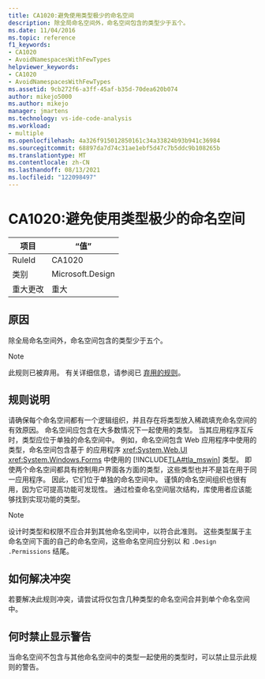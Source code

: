 ```yaml
---
title: CA1020:避免使用类型极少的命名空间
description: 除全局命名空间外，命名空间包含的类型少于五个。
ms.date: 11/04/2016
ms.topic: reference
f1_keywords:
- CA1020
- AvoidNamespacesWithFewTypes
helpviewer_keywords:
- CA1020
- AvoidNamespacesWithFewTypes
ms.assetid: 9cb272f6-a3ff-45af-b35d-70dea620b074
author: mikejo5000
ms.author: mikejo
manager: jmartens
ms.technology: vs-ide-code-analysis
ms.workload:
- multiple
ms.openlocfilehash: 4a326f915012850161c34a33824b93b941c36984
ms.sourcegitcommit: 68897da7d74c31ae1ebf5d47c7b5ddc9b108265b
ms.translationtype: MT
ms.contentlocale: zh-CN
ms.lasthandoff: 08/13/2021
ms.locfileid: "122098497"
---
```

# <a name="ca1020-avoid-namespaces-with-few-types"></a>CA1020:避免使用类型极少的命名空间

|项目|“值”|
|-|-|
|RuleId|CA1020|
|类别|Microsoft.Design|
|重大更改|重大|

## <a name="cause"></a>原因

除全局命名空间外，命名空间包含的类型少于五个。

> [!NOTE]
> 此规则已被弃用。 有关详细信息，请参阅已 [弃用的规则](fxcop-unported-deprecated-rules.md)。

## <a name="rule-description"></a>规则说明

请确保每个命名空间都有一个逻辑组织，并且存在将类型放入稀疏填充命名空间的有效原因。 命名空间应包含在大多数情况下一起使用的类型。 当其应用程序互斥时，类型应位于单独的命名空间中。 例如，命名空间包含 Web 应用程序中使用的类型，命名空间包含基于 的应用程序 <xref:System.Web.UI> <xref:System.Windows.Forms> 中使用的 [!INCLUDE[TLA#tla_mswin](../code-quality/includes/tlasharptla_mswin_md.md)] 类型。 即使两个命名空间都具有控制用户界面各方面的类型，这些类型也并不是旨在用于同一应用程序。 因此，它们位于单独的命名空间中。 谨慎的命名空间组织也很有用，因为它可提高功能可发现性。 通过检查命名空间层次结构，库使用者应该能够找到实现功能的类型。

> [!NOTE]
> 设计时类型和权限不应合并到其他命名空间中，以符合此准则。 这些类型属于主命名空间下面的自己的命名空间，这些命名空间应分别以 和 `.Design` `.Permissions` 结尾。

## <a name="how-to-fix-violations"></a>如何解决冲突

若要解决此规则冲突，请尝试将仅包含几种类型的命名空间合并到单个命名空间中。

## <a name="when-to-suppress-warnings"></a>何时禁止显示警告

当命名空间不包含与其他命名空间中的类型一起使用的类型时，可以禁止显示此规则的警告。
